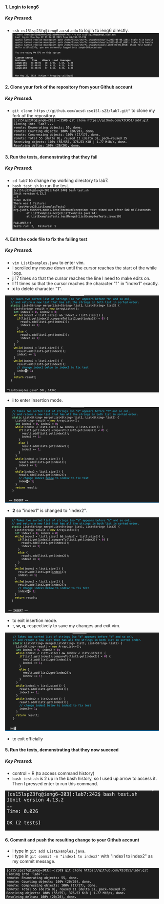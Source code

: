 #### 1. Login to ieng6
##### Key Pressed: 
- `ssh cs15lsp23fq@ieng6.ucsd.edu` to login to ieng6 directly. 
![Image](eng.png)

#### 2. Clone your fork of the repository from your Github account
##### Key Pressed: 
- `git clone https://github.com/ucsd-cse15l-s23/lab7.git"` to clone my fork of the repository.
![Image](git.png)

#### 3. Run the tests, demonstrating that they fail
##### Key Pressed: 
- `cd lab7` to change my working directory to lab7.
- `bash test.sh` to run the test. 
![Image](run_fail.png)

#### 4. Edit the code file to fix the failing test
##### Key Pressed: 
- `vim ListExamples.java` to enter vim. 
- I scrolled my mouse down until the cursor reaches the start of the while loop. 
- **j** 17 times so that the cursor reaches the line I need to make edits on. 
- **l** 11 times so that the cursor reaches the character "1" in "index1" exactly. 
- **x** to delete character "1".

![Image](1_vim.png) 

- **i** to enter insertion mode. 

![Image](before_vim.png) 

- **2** so "index1" is changed to "index2".

![Image](after_vim.png) 

- **<esc>** to exit insertion mode. 
- **:**, **w**, **q**, respectively to save my changes and exit vim. 
  
![Image](exit_vim.png)
  
- <enter> to exit officially

#### 5. Run the tests, demonstrating that they now succeed
##### Key Pressed: 
- control + R (to access command history) 
- <up> <up> <enter>
`bash test.sh` is 2 up in the bash history, so I used up arrow to access it. Then I pressed enter to run this command. 
  
![Image](run_success.png) 
  
#### 6. Commit and push the resulting change to your Github account 
- I type in `git add ListExamples.java`.
- I type in `git commit -m "index1 to index2"` with "index1 to index2" as my commit message. 
  
![Image](git.png)  
  
  
  
  
  
